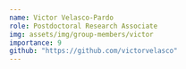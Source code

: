 ```yaml
---
name: Victor Velasco-Pardo
role: Postdoctoral Research Associate
img: assets/img/group-members/victor
importance: 9
github: "https://github.com/victorvelasco"
---
```

